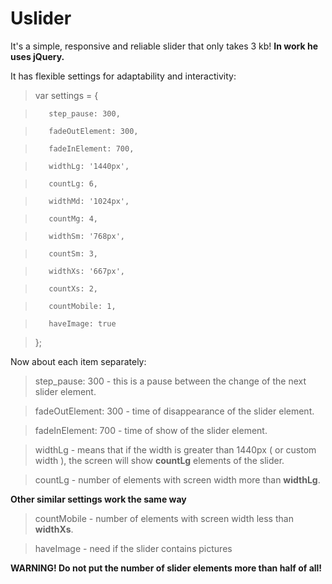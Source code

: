 # Uslider
It's a simple, responsive and reliable slider that only takes 3 kb!
**In work he uses jQuery.**

It has flexible settings for adaptability and interactivity:

>    var settings = {

>        step_pause: 300,

>        fadeOutElement: 300,

>        fadeInElement: 700,

>        widthLg: '1440px',

>        countLg: 6,

>        widthMd: '1024px',

>        countMg: 4,

>        widthSm: '768px',

>        countSm: 3,

>        widthXs: '667px',

>        countXs: 2,

>        countMobile: 1,

>        haveImage: true

>    };

Now about each item separately:

> step_pause: 300 - this is a pause between the change of the next slider element.

> fadeOutElement: 300 - time of disappearance of the slider element.

> fadeInElement: 700 - time of show of the slider element.

> widthLg - means that if the width is greater than 1440px ( or custom width ), the screen will show **countLg** elements of the slider.

> countLg - number of elements with screen width more than **widthLg**.

**Other similar settings work the same way**

> countMobile - number of elements with screen width less than **widthXs**.

> haveImage - need if the slider contains pictures

**WARNING! Do not put the number of slider elements more than half of all!**
